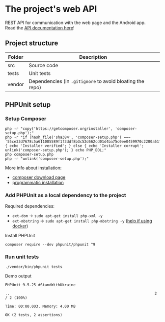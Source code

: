 # The project's web API
REST API for communication with the web page and the Android app.  
Read the [API documentation here](https://editor.swagger.io/?url=https://raw.githubusercontent.com/SandorBalazsHU/elte-ik-msc-weather-cam/main/Documentation/WebApi/weather-cam-web-api.yaml)!

## Project structure

| Folder | Description |
| - | - |
| src | Source code |
| tests | Unit tests |
| vendor | Dependencies (in `.gitignore` to avoid bloating the repo) |

## PHPUnit setup

### Setup Composer
```
php -r "copy('https://getcomposer.org/installer', 'composer-setup.php');"
php -r "if (hash_file('sha384', 'composer-setup.php') === '55ce33d7678c5a611085589f1f3ddf8b3c52d662cd01d4ba75c0ee0459970c2200a51f492d557530c71c15d8dba01eae') { echo 'Installer verified'; } else { echo 'Installer corrupt'; unlink('composer-setup.php'); } echo PHP_EOL;"
php composer-setup.php
php -r "unlink('composer-setup.php');"
```
More info about installation:
- [composer download page](https://getcomposer.org/download/)
- [programmatic installation](https://getcomposer.org/doc/faqs/how-to-install-composer-programmatically.md)

### Add PHPUnit as a local dependency to the project
Required dependencies:
- `ext-dom` &rarr; `sudo apt-get install php-xml -y`
- `ext-mbstring` &rarr; `sudo apt-get install php-mbstring -y` ([help if using docker](https://stackoverflow.com/a/49087941/12382368))

Install PHPUnit
```
composer require --dev phpunit/phpunit ^9
```

### Run unit tests
```
./vendor/bin/phpunit tests
```

Demo output
```
PHPUnit 9.5.25 #StandWithUkraine

..                                                                  2 / 2 (100%)

Time: 00:00.003, Memory: 4.00 MB

OK (2 tests, 2 assertions)
```
